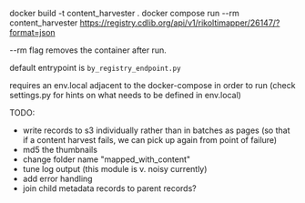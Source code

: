 docker build -t content_harvester .
docker compose run --rm content_harvester https://registry.cdlib.org/api/v1/rikoltimapper/26147/?format=json

--rm flag removes the container after run.

default entrypoint is `by_registry_endpoint.py` 

requires an env.local adjacent to the docker-compose in order to run (check settings.py for hints on what needs to be defined in env.local)

TODO:
- write records to s3 individually rather than in batches as pages (so that if a content harvest fails, we can pick up again from point of failure)
- md5 the thumbnails
- change folder name "mapped_with_content"
- tune log output (this module is v. noisy currently)
- add error handling
- join child metadata records to parent records? 